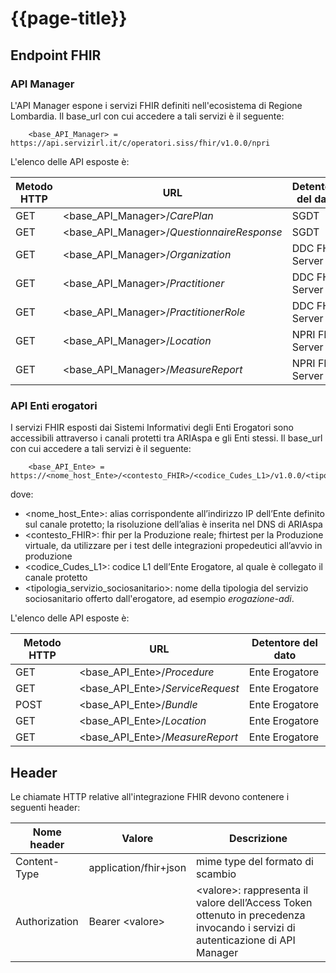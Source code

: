 # {{page-title}}

## Endpoint FHIR

### API Manager
L'API Manager espone i servizi FHIR definiti nell'ecosistema di Regione Lombardia. 
Il base_url con cui accedere a tali servizi è il seguente:
        
        <base_API_Manager> = https://api.servizirl.it/c/operatori.siss/fhir/v1.0.0/npri

L'elenco delle API esposte è:

|Metodo HTTP|URL|Detentore del dato|
|---|---|---|
|GET|<base_API_Manager>/_CarePlan_|SGDT|
|GET|<base_API_Manager>/_QuestionnaireResponse_|SGDT|
|GET|<base_API_Manager>/_Organization_|DDC FHIR Server|
|GET|<base_API_Manager>/_Practitioner_|DDC FHIR Server|
|GET|<base_API_Manager>/_PractitionerRole_|DDC FHIR Server|
|GET|<base_API_Manager>/_Location_|NPRI FHIR Server|
|GET|<base_API_Manager>/_MeasureReport_|NPRI FHIR Server|

### API Enti erogatori
I servizi FHIR esposti dai Sistemi Informativi degli Enti Erogatori sono accessibili attraverso i canali protetti tra ARIAspa e gli Enti stessi.
Il base_url con cui accedere a tali servizi è il seguente:

        <base_API_Ente> = https://<nome_host_Ente>/<contesto_FHIR>/<codice_Cudes_L1>/v1.0.0/<tipologia_servizio_sociosanitario>

dove:
- <nome_host_Ente>: alias corrispondente all’indirizzo IP dell’Ente definito sul canale protetto; la risoluzione dell’alias è inserita nel DNS di ARIAspa
- <contesto_FHIR>: fhir per la Produzione reale; fhirtest per la Produzione virtuale, da utilizzare per i test delle integrazioni propedeutici all’avvio in produzione
- <codice_Cudes_L1>: codice L1 dell’Ente Erogatore, al quale è collegato il canale protetto
- <tipologia_servizio_sociosanitario>: nome della tipologia del servizio sociosanitario offerto dall'erogatore, ad esempio _erogazione-adi_.

L'elenco delle API esposte è:

|Metodo HTTP|URL|Detentore del dato|
|---|---|---|
|GET|<base_API_Ente>/_Procedure_|Ente Erogatore|
|GET|<base_API_Ente>/_ServiceRequest_|Ente Erogatore|
|POST|<base_API_Ente>/_Bundle_|Ente Erogatore|
|GET|<base_API_Ente>/_Location_|Ente Erogatore|
|GET|<base_API_Ente>/_MeasureReport_|Ente Erogatore|

## Header 
Le chiamate HTTP relative all'integrazione FHIR devono contenere i seguenti header:

|Nome header|Valore|Descrizione|
|---|---|---|
|Content-Type|application/fhir+json|mime type del formato di scambio|
|Authorization | Bearer \<valore\> | \<valore\>: rappresenta il valore dell’Access Token ottenuto in precedenza invocando i servizi di autenticazione di API Manager |


